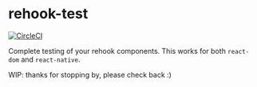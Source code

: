 # rehook-test

[![CircleCI](https://circleci.com/gh/wavejumper/rehook-test.svg?style=svg)](https://circleci.com/gh/wavejumper/rehook-test)

Complete testing of your rehook components. This works for both `react-dom` and `react-native`.

WIP: thanks for stopping by, please check back :)

